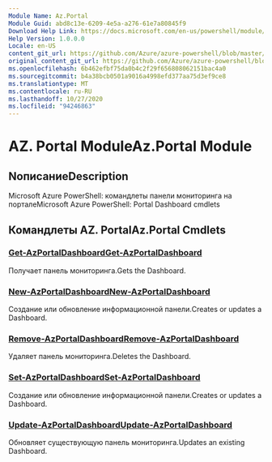 ```yaml
---
Module Name: Az.Portal
Module Guid: abd8c13e-6209-4e5a-a276-61e7a80845f9
Download Help Link: https://docs.microsoft.com/en-us/powershell/module/az.portal
Help Version: 1.0.0.0
Locale: en-US
content_git_url: https://github.com/Azure/azure-powershell/blob/master/src/Portal/help/Az.Portal.md
original_content_git_url: https://github.com/Azure/azure-powershell/blob/master/src/Portal/help/Az.Portal.md
ms.openlocfilehash: 6b462efbf75da0b4c2f29f656808062151bac4a0
ms.sourcegitcommit: b4a38bcb0501a9016a4998efd377aa75d3ef9ce8
ms.translationtype: MT
ms.contentlocale: ru-RU
ms.lasthandoff: 10/27/2020
ms.locfileid: "94246863"
---
```

# <span data-ttu-id="4d4fb-101">AZ. Portal Module</span><span class="sxs-lookup"><span data-stu-id="4d4fb-101">Az.Portal Module</span></span>
## <span data-ttu-id="4d4fb-102">Nописание</span><span class="sxs-lookup"><span data-stu-id="4d4fb-102">Description</span></span>
<span data-ttu-id="4d4fb-103">Microsoft Azure PowerShell: командлеты панели мониторинга на портале</span><span class="sxs-lookup"><span data-stu-id="4d4fb-103">Microsoft Azure PowerShell: Portal Dashboard cmdlets</span></span>

## <span data-ttu-id="4d4fb-104">Командлеты AZ. Portal</span><span class="sxs-lookup"><span data-stu-id="4d4fb-104">Az.Portal Cmdlets</span></span>
### [<span data-ttu-id="4d4fb-105">Get-AzPortalDashboard</span><span class="sxs-lookup"><span data-stu-id="4d4fb-105">Get-AzPortalDashboard</span></span>](Get-AzPortalDashboard.md)
<span data-ttu-id="4d4fb-106">Получает панель мониторинга.</span><span class="sxs-lookup"><span data-stu-id="4d4fb-106">Gets the Dashboard.</span></span>

### [<span data-ttu-id="4d4fb-107">New-AzPortalDashboard</span><span class="sxs-lookup"><span data-stu-id="4d4fb-107">New-AzPortalDashboard</span></span>](New-AzPortalDashboard.md)
<span data-ttu-id="4d4fb-108">Создание или обновление информационной панели.</span><span class="sxs-lookup"><span data-stu-id="4d4fb-108">Creates or updates a Dashboard.</span></span>

### [<span data-ttu-id="4d4fb-109">Remove-AzPortalDashboard</span><span class="sxs-lookup"><span data-stu-id="4d4fb-109">Remove-AzPortalDashboard</span></span>](Remove-AzPortalDashboard.md)
<span data-ttu-id="4d4fb-110">Удаляет панель мониторинга.</span><span class="sxs-lookup"><span data-stu-id="4d4fb-110">Deletes the Dashboard.</span></span>

### [<span data-ttu-id="4d4fb-111">Set-AzPortalDashboard</span><span class="sxs-lookup"><span data-stu-id="4d4fb-111">Set-AzPortalDashboard</span></span>](Set-AzPortalDashboard.md)
<span data-ttu-id="4d4fb-112">Создание или обновление информационной панели.</span><span class="sxs-lookup"><span data-stu-id="4d4fb-112">Creates or updates a Dashboard.</span></span>

### [<span data-ttu-id="4d4fb-113">Update-AzPortalDashboard</span><span class="sxs-lookup"><span data-stu-id="4d4fb-113">Update-AzPortalDashboard</span></span>](Update-AzPortalDashboard.md)
<span data-ttu-id="4d4fb-114">Обновляет существующую панель мониторинга.</span><span class="sxs-lookup"><span data-stu-id="4d4fb-114">Updates an existing Dashboard.</span></span>

